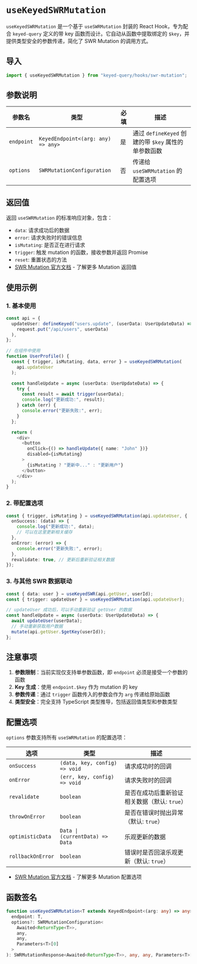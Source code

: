 # `useKeyedSWRMutation`

`useKeyedSWRMutation` 是一个基于 `useSWRMutation` 封装的 React Hook，专为配合 `keyed-query` 定义的带 key 函数而设计。它自动从函数中提取绑定的 `$key`，并提供类型安全的参数传递，简化了 SWR Mutation 的调用方式。

## 导入

```typescript
import { useKeyedSWRMutation } from "keyed-query/hooks/swr-mutation";
```

## 参数说明

| 参数名     | 类型                               | 必填 | 描述                                                |
| ---------- | ---------------------------------- | ---- | --------------------------------------------------- |
| `endpoint` | `KeyedEndpoint<(arg: any) => any>` | 是   | 通过 `defineKeyed` 创建的带 `$key` 属性的单参数函数 |
| `options`  | `SWRMutationConfiguration`         | 否   | 传递给 `useSWRMutation` 的配置选项                  |

## 返回值

返回 `useSWRMutation` 的标准响应对象，包含：

- `data`: 请求成功后的数据
- `error`: 请求失败时的错误信息
- `isMutating`: 是否正在进行请求
- `trigger`: 触发 mutation 的函数，接收参数并返回 Promise
- `reset`: 重置状态的方法
- [SWR Mutation 官方文档](https://swr.vercel.app/docs/mutation) - 了解更多 Mutation 返回值

## 使用示例

### 1. 基本使用

```typescript
const api = {
  updateUser: defineKeyed("users.update", (userData: UserUpdateData) =>
    request.put("/api/users", userData)
  ),
};

// 在组件中使用
function UserProfile() {
  const { trigger, isMutating, data, error } = useKeyedSWRMutation(
    api.updateUser
  );

  const handleUpdate = async (userData: UserUpdateData) => {
    try {
      const result = await trigger(userData);
      console.log("更新成功:", result);
    } catch (err) {
      console.error("更新失败:", err);
    }
  };

  return (
    <div>
      <button
        onClick={() => handleUpdate({ name: "John" })}
        disabled={isMutating}
      >
        {isMutating ? "更新中..." : "更新用户"}
      </button>
    </div>
  );
}
```

### 2. 带配置选项

```typescript
const { trigger, isMutating } = useKeyedSWRMutation(api.updateUser, {
  onSuccess: (data) => {
    console.log("更新成功:", data);
    // 可以在这里更新相关缓存
  },
  onError: (error) => {
    console.error("更新失败:", error);
  },
  revalidate: true, // 更新后重新验证相关数据
});
```

### 3. 与其他 SWR 数据联动

```typescript
const { data: user } = useKeyedSWR(api.getUser, userId);
const { trigger: updateUser } = useKeyedSWRMutation(api.updateUser);

// updateUser 成功后，可以手动重新验证 getUser 的数据
const handleUpdate = async (userData: UserUpdateData) => {
  await updateUser(userData);
  // 手动重新获取用户数据
  mutate(api.getUser.$getKey(userId));
};
```

## 注意事项

1. **参数限制**：当前实现仅支持单参数函数，即 `endpoint` 必须是接受一个参数的函数
2. **Key 生成**：使用 `endpoint.$key` 作为 mutation 的 key
3. **参数传递**：通过 `trigger` 函数传入的参数会作为 `arg` 传递给原始函数
4. **类型安全**：完全支持 TypeScript 类型推导，包括返回值类型和参数类型

## 配置选项

`options` 参数支持所有 `useSWRMutation` 的配置选项：

| 选项              | 类型                            | 描述                                         |
| ----------------- | ------------------------------- | -------------------------------------------- |
| `onSuccess`       | `(data, key, config) => void`   | 请求成功时的回调                             |
| `onError`         | `(err, key, config) => void`    | 请求失败时的回调                             |
| `revalidate`      | `boolean`                       | 是否在成功后重新验证相关数据（默认: `true`） |
| `throwOnError`    | `boolean`                       | 是否在错误时抛出异常（默认: `true`）         |
| `optimisticData`  | `Data \| (currentData) => Data` | 乐观更新的数据                               |
| `rollbackOnError` | `boolean`                       | 错误时是否回滚乐观更新（默认: `true`）       |

- [SWR Mutation 官方文档](https://swr.vercel.app/docs/mutation) - 了解更多 Mutation 配置选项

## 函数签名

```typescript
function useKeyedSWRMutation<T extends KeyedEndpoint<(arg: any) => any>>(
  endpoint: T,
  options?: SWRMutationConfiguration<
    Awaited<ReturnType<T>>,
    any,
    any,
    Parameters<T>[0]
  >
): SWRMutationResponse<Awaited<ReturnType<T>>, any, any, Parameters<T>[0]>;
```
